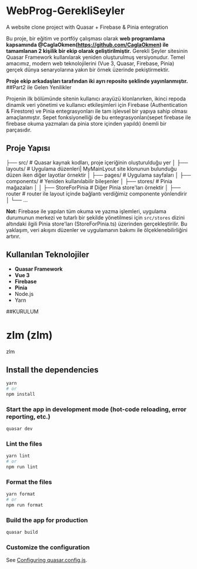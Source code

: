# WebProg-GerekliSeyler
A website clone project with Quasar + Firebase & Pinia entegration

Bu proje, bir eğitim ve portföy çalışması olarak **web programlama kapsamında @CaglaOkmen(https://github.com/CaglaOkmen) ile tamamlanan 2 kişilik bir ekip olarak geliştirilmiştir.** 
Gerekli Şeyler sitesinin Quasar Framework kullanılarak yeniden oluşturulmuş versiyonudur. Temel amacımız, modern web teknolojilerini (Vue 3, Quasar, Firebase, Pinia) gerçek dünya senaryolarına yakın bir örnek üzerinde pekiştirmektir.

**Proje ekip arkadaşları tarafından iki ayrı reposito şeklinde yayınlanmıştır.**
##Part2 ile Gelen Yenilikler

Projenin ilk bölümünde sitenin kullanıcı arayüzü klonlanırken, ikinci repoda dinamik veri yönetimi ve kullanıcı etkileşimleri için Firebase (Authentication & Firestore) ve Pinia entegrasyonları ile tam işlevsel bir yapıya sahip olması amaçlanmıştır. Sepet fonksiyonelliği de bu entegrasyonları(sepet firebase ile firebase okuma yazmaları da pinia store içinden yapıldı) önemli bir parçasıdır.

## Proje Yapısı

├── src/                          # Quasar kaynak kodları, proje içeriğinin oluşturulduğu yer
│   ├── layouts/                  # Uygulama düzenleri| MyMainLyout site klonunun bulunduğu düzen iken diğer layotlar örnektir
│   ├── pages/                    # Uygulama sayfaları
│   ├── components/               # Yeniden kullanılabilir bileşenler
│   ├── stores/                   # Pinia mağazaları
│   │   ├── StoreForPinia         # Diğer Pinia store'ları örnektir
│   ├── router                    # router ile layout içinde bağlantı verdiğimiz componente yönlendirir
│   └── ...

**Not:** Firebase ile yapılan tüm okuma ve yazma işlemleri, uygulama durumunun merkezi ve tutarlı bir şekilde yönetilmesi için `src/stores` dizini altındaki ilgili Pinia store'ları (StoreForPinia.ts) üzerinden gerçekleştirilir. Bu yaklaşım, veri akışını düzenler ve uygulamanın bakımı ile ölçeklenebilirliğini artırır.

## Kullanılan Teknolojiler

* **Quasar Framework**
* **Vue 3**
* **Firebase**
* **Pinia**
* Node.js
* Yarn

##KURULUM
# zlm (zlm)
zlm

## Install the dependencies
```bash
yarn
# or
npm install
```

### Start the app in development mode (hot-code reloading, error reporting, etc.)
```bash
quasar dev
```

### Lint the files
```bash
yarn lint
# or
npm run lint
```

### Format the files
```bash
yarn format
# or
npm run format
```

### Build the app for production
```bash
quasar build
```

### Customize the configuration
See [Configuring quasar.config.js](https://v2.quasar.dev/quasar-cli-vite/quasar-config-js).

